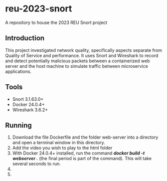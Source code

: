 # reu-2023-snort
A repository to house the 2023 REU Snort project 

## Introduction
This project investigated network quality, specifically aspects separate from Quality of Service and performance. It uses Snort and Wireshark to record and detect potentially malicious packets between a containerized web server and the host machine to simulate traffic between microservice applications. 

## Tools
- Snort 3.1.63.0+
- Docker 24.0.4+
- Wireshark 3.6.2+

## Running
1. Download the file Dockerfile and the folder web-server into a directory and open a terminal window in this directory.
2. Add the video you wish to play to the html folder 
3. With Docker 24.0.4+ installed, run the command ***docker build -t webserver .*** (the final period is part of the command). This will take several seconds to run. 
4. 
5. 

